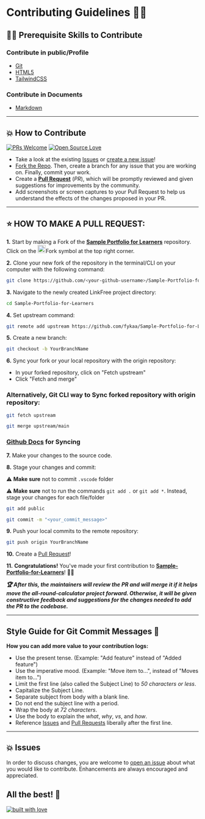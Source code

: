 # Contributing Guidelines 👨‍💻
## 👨‍💻 Prerequisite Skills to Contribute

### Contribute in public/Profile

- [Git](https://git-scm.com/) 
- [HTML5](https://developer.mozilla.org/en-US/docs/Web/HTML)
- [TailwindCSS](https://tailwindcss.com/docs/installation)

### Contribute in Documents

- [Markdown](https://www.markdownguide.org/basic-syntax/)

---
## 💥 How to Contribute

[![PRs Welcome](https://img.shields.io/badge/PRs-welcome-brightgreen.svg?style=flat-square)](https://github.com/fykaa/Sample-Portfolio-for-Learners/pulls)
[![Open Source Love](https://badges.frapsoft.com/os/v1/open-source.png?v=103)](https://github.com/fykaa)

- Take a look at the existing [Issues](https://github.com/fykaa/Sample-Portfolio-for-Learners/issues) or [create a new issue](https://github.com/fykaa/Sample-Portfolio-for-Learners/issues/new)!
- [Fork the Repo](https://github.com/fykaa/Sample-Portfolio-for-Learners/fork). Then, create a branch for any issue that you are working on. Finally, commit your work.
- Create a **[Pull Request](https://github.com/fykaa/Sample-Portfolio-for-Learners/compare)** (_PR_), which will be promptly reviewed and given suggestions for improvements by the community.
- Add screenshots or screen captures to your Pull Request to help us understand the effects of the changes proposed in your PR.


---
## ⭐ HOW TO MAKE A PULL REQUEST:

**1.** Start by making a Fork of the [**Sample Portfolio for Learners**](https://github.com/fykaa/Sample-Portfolio-for-Learners) repository. Click on the <a href="https://github.com/fykaa/Sample-Portfolio-for-Learners/fork"><img src="https://i.imgur.com/G4z1kEe.png" height="21" width="21"></a>Fork symbol at the top right corner.

**2.** Clone your new fork of the repository in the terminal/CLI on your computer with the following command:

```bash
git clone https://github.com/<your-github-username>/Sample-Portfolio-for-Learners
```

**3.** Navigate to the newly created LinkFree project directory:

```bash
cd Sample-Portfolio-for-Learners
```

**4.** Set upstream command:

```bash
git remote add upstream https://github.com/fykaa/Sample-Portfolio-for-Learners.git
```

**5.** Create a new branch:

```bash
git checkout -b YourBranchName
```

**6.** Sync your fork or your local repository with the origin repository:

- In your forked repository, click on "Fetch upstream"
- Click "Fetch and merge"

### Alternatively, Git CLI way to Sync forked repository with origin repository:

```bash
git fetch upstream
```

```bash
git merge upstream/main
```

### [Github Docs](https://docs.github.com/en/github/collaborating-with-pull-requests/addressing-merge-conflicts/resolving-a-merge-conflict-on-github) for Syncing

**7.** Make your changes to the source code.

**8.** Stage your changes and commit:

<!-- ⚠️ **Make sure** not to commit `package.json` or `package-lock.json` file -->
⚠️ **Make sure** not to commit `.vscode` folder 

⚠️ **Make sure** not to run the commands `git add .` or `git add *`. Instead, stage your changes for each file/folder

```bash
git add public
```

```bash
git commit -m "<your_commit_message>"
```

**9.** Push your local commits to the remote repository:

```bash
git push origin YourBranchName
```

**10.** Create a [Pull Request](https://help.github.com/en/github/collaborating-with-issues-and-pull-requests/creating-a-pull-request)!

**11.** **Congratulations!** You've made your first contribution to [**Sample-Portfolio-for-Learners**](https://github.com/fykaa/Sample-Portfolio-for-Learners/graphs/contributors)! 🙌🏼

**_:trophy: After this, the maintainers will review the PR and will merge it if it helps move the all-round-calculator project forward. Otherwise, it will be given constructive feedback and suggestions for the changes needed to add the PR to the codebase._**

---

## Style Guide for Git Commit Messages :memo:

**How you can add more value to your contribution logs:**

- Use the present tense. (Example: "Add feature" instead of "Added feature")
- Use the imperative mood. (Example: "Move item to...", instead of "Moves item to...")
- Limit the first line (also called the Subject Line) to _50 characters or less_.
- Capitalize the Subject Line.
- Separate subject from body with a blank line.
- Do not end the subject line with a period.
- Wrap the body at _72 characters_.
- Use the body to explain the _what_, _why_, _vs_, and _how_.
- Reference [Issues](https://github.com/fykaa/Sample-Portfolio-for-Learners/issues) and [Pull Requests](https://github.com/fykaa/Sample-Portfolio-for-Learners/pulls) liberally after the first line.

---
## 💥 Issues

In order to discuss changes, you are welcome to [open an issue](https://github.com/fykaa/Sample-Portfolio-for-Learners/issues/new) about what you would like to contribute. Enhancements are always encouraged and appreciated.

## All the best! 🥇

[![built with love](https://forthebadge.com/images/badges/built-with-love.svg)](https://github.com/fykaa)
